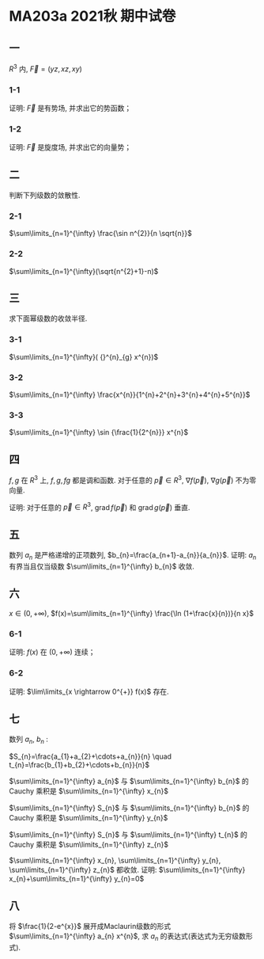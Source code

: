 # MA203a 2021秋 期中试卷

## 一

$R^{3}$ 内, $\vec{F}=(y z, x z, x y)$

### 1-1

证明: $\vec{F}$ 是有势场, 并求出它的势函数；

### 1-2

证明: $\vec{F}$ 是旋度场, 并求出它的向量势；

## 二

判断下列级数的敛散性.

### 2-1

$\sum\limits_{n=1}^{\infty} \frac{\sin n^{2}}{n \sqrt{n}}$

### 2-2

$\sum\limits_{n=1}^{\infty}(\sqrt{n^{2}+1}-n)$

## 三

求下面幂级数的收敛半径.

### 3-1

$\sum\limits_{n=1}^{\infty}( {}^{n}_{g} x^{n})$

### 3-2

$\sum\limits_{n=1}^{\infty} \frac{x^{n}}{1^{n}+2^{n}+3^{n}+4^{n}+5^{n}}$

### 3-3

$\sum\limits_{n=1}^{\infty} \sin {\frac{1}{2^{n}}} x^{n}$

## 四

$f, g$ 在 $R^{3}$ 上, $f, g, f g$ 都是调和函数. 对于任意的 $\vec{p} \in R^{3}$, $\nabla f(\vec{p})$, $\nabla g(\vec{p})$ 不为零向量.

证明: 对于任意的 $\vec{p} \in R^{3}$, $\operatorname{grad} f(\vec{p})$ 和 $\operatorname{grad} g(\vec{p})$ 垂直.

## 五

数列 ${a_{n}}$ 是严格递增的正项数列, $b_{n}=\frac{a_{n+1}-a_{n}}{a_{n}}$. 证明: ${a_{n}}$ 有界当且仅当级数 $\sum\limits_{n=1}^{\infty} b_{n}$ 收敛.

## 六

$x \in(0,+\infty)$, $f(x)=\sum\limits_{n=1}^{\infty} \frac{\ln (1+\frac{x}{n})}{n x}$

### 6-1

证明: $f(x)$ 在 $(0,+\infty)$ 连续；

### 6-2

证明: $\lim\limits_{x \rightarrow 0^{+}} f(x)$ 存在.

## 七

数列 ${a_{n}}, ~{b_{n}}$ :

$S_{n}=\frac{a_{1}+a_{2}+\cdots+a_{n}}{n} \quad t_{n}=\frac{b_{1}+b_{2}+\cdots+b_{n}}{n}$

$\sum\limits_{n=1}^{\infty} a_{n}$ 与 $\sum\limits_{n=1}^{\infty} b_{n}$ 的Cauchy 乘积是 $\sum\limits_{n=1}^{\infty} x_{n}$

$\sum\limits_{n=1}^{\infty} S_{n}$ 与 $\sum\limits_{n=1}^{\infty} b_{n}$ 的Cauchy 乘积是 $\sum\limits_{n=1}^{\infty} y_{n}$

$\sum\limits_{n=1}^{\infty} S_{n}$ 与 $\sum\limits_{n=1}^{\infty} t_{n}$ 的Cauchy 乘积是 $\sum\limits_{n=1}^{\infty} z_{n}$

$\sum\limits_{n=1}^{\infty} x_{n}, \sum\limits_{n=1}^{\infty} y_{n}, \sum\limits_{n=1}^{\infty} z_{n}$ 都收敛. 证明: $\sum\limits_{n=1}^{\infty} x_{n}+\sum\limits_{n=1}^{\infty} y_{n}=0$

## 八

将 $\frac{1}{2-e^{x}}$ 展开成Maclaurin级数的形式 $\sum\limits_{n=1}^{\infty} a_{n} x^{n}$, 求 $a_{n}$ 的表达式(表达式为无穷级数形式).
